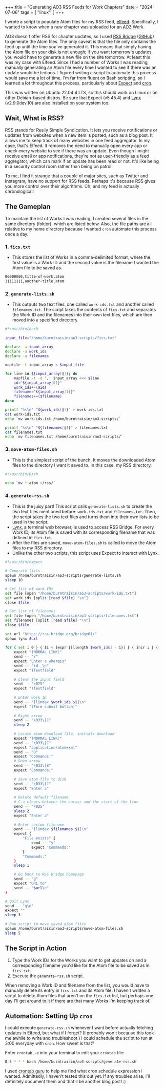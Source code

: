 +++
title = "Generating AO3 RSS Feeds for Work Chapters"
date = "2024-07-06"
tags = [
    "linux",
]
+++

I wrote a script to populate Atom files for my RSS feed, [elfeed](https://github.com/skeeto/elfeed). Specifically, I wanted to know when a new chapter was uploaded for an [AO3](https://archiveofourown.org/) Work.

AO3 doesn't offer RSS for chapter updates, so I used [RSS Bridge](https://rss-bridge.org/) ([GitHub](https://github.com/RSS-Bridge/rss-bridge)) to generate the Atom files. The only caveat is that the file only contains the feed up until the time you've generated it. This means that simply having the Atom file on your disk is not enough; if you want tomorrow's updates, you would have to generate a new file on the site tomorrow. At least this was my case with Elfeed. Since I had a number of Works I was reading, manually generating an Atom file every time I wanted to see if there was an update would be tedious. I figured writing a script to automate this process would save me a lot of time. I'm far from fluent on Bash scripting, so I learned a lot throughout this process, particularly about [Expect](https://wiki.tcl-lang.org/page/Expect) and [cron](https://en.wikipedia.org/wiki/Cron).

This was written on Ubuntu 22.04.4 LTS, so this should work on Linux or on other Debian-based distros. Be sure that Expect (v5.45.4) and [Lynx](https://lynx.invisible-island.net/) (v2.9.0dev.10) are also installed on your system too.

## Wait, What is RSS?

RSS stands for Really Simple Syndication. It lets you receive notifications or updates from websites when a new item is posted, such as a blog post. It allows me to keep track of many websites in one feed aggregator. In my case, that's Elfeed. It removes the need to manually open every app or check every website to see if there was an update. Even though I might receive email or app notifications, they're not as user-friendly as a feed aggregator, which can mark if an update has been read or not. It's like being in a security control room rather than being on patrol.

To me, I find it strange that a couple of major sites, such as Twitter and Instagram, have no support for RSS feeds. Perhaps it's because RSS gives you more control over their algorithms. Oh, and my feed is actually chronological!

## The Gameplan

To maintain the list of Works I was reading, I created several files in the same directory (folder), which are listed below. Also, the file paths are all relative to my home directory because I wanted `cron` automate this process once a day.

### 1. `fics.txt`
- This stores the list of Works in a comma-delimited format, where the first value is a Work ID and the second value is the filename I wanted the Atom file to be saved as.
``` txt
00000000,title-of-work.atom
11111111,another-title.atom
```

### 2. `generate-lists.sh`
- This outputs two text files: one called `work-ids.txt` and another called `filenames.txt`. The script takes the contents of `fics.txt` and separates the Work ID and the filenames into their own text files, which are then moved into a specified directory.
``` bash
#!/usr/bin/bash
	
input_file="/home/burntraisin/ao3-scripts/fics.txt"
	
declare -a input_array
declare -a work_ids
declare -a filenames

mapfile -t input_array < $input_file

for line in ${input_array[@]}; do
	mapfile -t -d ',' input_array <<< $line
	id="${input_array[0]}"
	work_ids+=($id)
	filename="${input_array[1]}"
	filenames+=($filename)
done

printf "%s\n" "${work_ids[@]}" > work-ids.txt
cat work-ids.txt
echo `mv work-ids.txt /home/burntraisin/ao3-scripts/`

printf "%s\n" "${filenames[@]}" > filenames.txt
cat filenames.txt
echo `mv filenames.txt /home/burntraisin/ao3-scripts/`
```

### 3. `move-atom-files.sh`
- This is the simplest script of the bunch. It moves the downloaded Atom files to the directory I want it saved to. In this case, my RSS directory.
``` bash
#!/usr/bin/bash
   
echo `mv *.atom ~/rss/`
```

### 4. `generate-rss.sh`
- This is the juicy part! This script calls `generate-lists.sh` to create the two text files mentioned before: `work-ids.txt` and `filenames.txt`. Then, the script takes the two text files and turns them into their own lists to be used in the script.
- [Lynx](https://lynx.invisible-island.net/), a terminal web browser, is used to access RSS Bridge. For every Work ID, its Atom file is saved with its corresponding filename that was defined in `fics.txt`.
- After the files are saved, `move-atom-files.sh` is called to move the Atom files to my RSS directory.
- Unlike the other two scripts, this script uses Expect to interact with Lynx.
``` bash
#!/usr/bin/expect
	
# Generate lists
spawn /home/burntraisin/ao3-scripts/generate-lists.sh
sleep 10

# Get list of work IDs
set file [open "/home/burntraisin/ao3-scripts/work-ids.txt"]
set work_ids [split [read $file] "\n"]
close $file

# Get list of filenames
set file [open "/home/burntraisin/ao3-scripts/filenames.txt"]
set filenames [split [read $file] "\n"]
close $file
	
set url "https://rss-bridge.org/bridge01/"
spawn lynx $url
	
for { set i 0 } { $i < [expr {[llength $work_ids] - 1}] } { incr i } {
	expect "(NORMAL LINK)"
	send -- "/"
	expect "Enter a whereis"
	send -- "id _\n"
	expect "(Textfield"
	
	# Clear the input field
	send -- "\025"
	expect "(Textfield"
	
	# Enter work ID
	send -- "[lindex $work_ids $i]\n"
	expect "(Form submit button)"
	
	# Right arrow
	send -- "\033\[C"
	sleep 2
	
	# Locate atom download file, initiate download
	expect "(NORMAL LINK)"
	send -- "\033\[C"
	expect "application/atom+xml"
	send -- "D"
	expect "Commands:"
	# Down arrow
	send -- "\033\[B"
	expect "Commands:"
	
	# Save atom file to disk
	send -- "\033\[C"
	expect "Enter a"
	
	# Delete default filename
	# C-u clears between the cursor and the start of the line
	send -- "\025"
	sleep 2
	expect "Enter a"
	
	# Enter custom filename
	send -- "[lindex $filenames $i]\n"
	expect {
		"File exists" {
			send -- "y"
			expect "Commands:"
		}
		"Commands:"
	}
	sleep 1

	# Go back to RSS Bridge homepage
	send -- "g"
	expect "URL to"
	send -- "$url\n"
}

# Quit Lynx
send -- "q\n"
expect ""
sleep 3
	
# Run script to move saved atom files
spawn /home/burntraisin/ao3-scripts/move-atom-files.sh
sleep 5
```
	
## The Script in Action

1. Type the Work IDs for the Works you want to get updates on and a corresponding filename you'd like for the Atom file to be saved as in `fics.txt`.
2. Execute the `generate-rss.sh` script.

When removing a Work ID and filename from the list, you would have to manually delete its entry in `fics.txt` and its Atom file. I haven't written a script to delete Atom files that aren't on the `fics.txt` list, but perhaps one day I'll get around to it if there are that many Works I'm keeping track of.

## Automation: Setting Up `cron`

I could execute `generate-rss.sh` whenever I want before actually fetching updates in Elfeed, but what if I forget? (I probably won't because this took me awhile to write and troubleshoot.) I could schedule the script to run at 3:00 everyday with `cron`. How sweet is that?

Enter `crontab -e` into your terminal to edit your `crontab` file:

``` bash
0 3 * * * bash /home/burntraisin/ao3-scripts/generate-rss.sh
```

I used [crontab guru](https://crontab.guru/) to help me find what cron schedule expression I wanted. Admittedly, I haven't tested this out yet. If any troubles arise, I'll definitely document them and that'll be another blog post! :)

